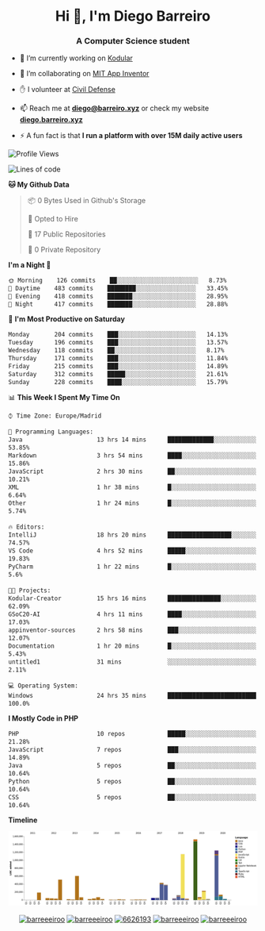 <h1 align="center">Hi 👋, I'm Diego Barreiro</h1>
<h3 align="center">A Computer Science student</h3>

- 🔭 I’m currently working on [Kodular](https://www.kodular.io)

- 👯 I’m collaborating on [MIT App Inventor](https://github.com/mit-cml/appinventor-sources)

- ✋ I volunteer at [Civil Defense](https://proteccioncivil.sdc.gal)

- 📫 Reach me at **diego@barreiro.xyz** or check my website **[diego.barreiro.xyz](https://diego.barreiro.xyz)**

- ⚡ A fun fact is that **I run a platform with over 15M daily active users**

<!--START_SECTION:waka-->
![Profile Views](http://img.shields.io/badge/Profile%20Views-65-blue)

![Lines of code](https://img.shields.io/badge/From%20Hello%20World%20I%27ve%20Written-21.7%20million%20lines%20of%20code-blue)

**🐱 My Github Data** 

> 📦 0 Bytes Used in Github's Storage 
 > 
> 💼 Opted to Hire
 > 
> 📜 17 Public Repositories
 > 
> 🔑 0 Private Repository 
 > 
**I'm a Night 🦉** 

```text
🌞 Morning    126 commits    ██░░░░░░░░░░░░░░░░░░░░░░░   8.73% 
🌆 Daytime    483 commits    ████████░░░░░░░░░░░░░░░░░   33.45% 
🌃 Evening    418 commits    ███████░░░░░░░░░░░░░░░░░░   28.95% 
🌙 Night      417 commits    ███████░░░░░░░░░░░░░░░░░░   28.88%

```
📅 **I'm Most Productive on Saturday** 

```text
Monday       204 commits    ███░░░░░░░░░░░░░░░░░░░░░░   14.13% 
Tuesday      196 commits    ███░░░░░░░░░░░░░░░░░░░░░░   13.57% 
Wednesday    118 commits    ██░░░░░░░░░░░░░░░░░░░░░░░   8.17% 
Thursday     171 commits    ███░░░░░░░░░░░░░░░░░░░░░░   11.84% 
Friday       215 commits    ███░░░░░░░░░░░░░░░░░░░░░░   14.89% 
Saturday     312 commits    █████░░░░░░░░░░░░░░░░░░░░   21.61% 
Sunday       228 commits    ████░░░░░░░░░░░░░░░░░░░░░   15.79%

```


📊 **This Week I Spent My Time On** 

```text
⌚︎ Time Zone: Europe/Madrid

💬 Programming Languages: 
Java                     13 hrs 14 mins      █████████████░░░░░░░░░░░░   53.85% 
Markdown                 3 hrs 54 mins       ████░░░░░░░░░░░░░░░░░░░░░   15.86% 
JavaScript               2 hrs 30 mins       ██░░░░░░░░░░░░░░░░░░░░░░░   10.21% 
XML                      1 hr 38 mins        █░░░░░░░░░░░░░░░░░░░░░░░░   6.64% 
Other                    1 hr 24 mins        █░░░░░░░░░░░░░░░░░░░░░░░░   5.74%

🔥 Editors: 
IntelliJ                 18 hrs 20 mins      ██████████████████░░░░░░░   74.57% 
VS Code                  4 hrs 52 mins       █████░░░░░░░░░░░░░░░░░░░░   19.83% 
PyCharm                  1 hr 22 mins        █░░░░░░░░░░░░░░░░░░░░░░░░   5.6%

🐱‍💻 Projects: 
Kodular-Creator          15 hrs 16 mins      ███████████████░░░░░░░░░░   62.09% 
GSoC20-AI                4 hrs 11 mins       ████░░░░░░░░░░░░░░░░░░░░░   17.03% 
appinventor-sources      2 hrs 58 mins       ███░░░░░░░░░░░░░░░░░░░░░░   12.07% 
Documentation            1 hr 20 mins        █░░░░░░░░░░░░░░░░░░░░░░░░   5.43% 
untitled1                31 mins             ░░░░░░░░░░░░░░░░░░░░░░░░░   2.11%

💻 Operating System: 
Windows                  24 hrs 35 mins      █████████████████████████   100.0%

```

**I Mostly Code in PHP** 

```text
PHP                      10 repos            █████░░░░░░░░░░░░░░░░░░░░   21.28% 
JavaScript               7 repos             ███░░░░░░░░░░░░░░░░░░░░░░   14.89% 
Java                     5 repos             ██░░░░░░░░░░░░░░░░░░░░░░░   10.64% 
Python                   5 repos             ██░░░░░░░░░░░░░░░░░░░░░░░   10.64% 
CSS                      5 repos             ██░░░░░░░░░░░░░░░░░░░░░░░   10.64%

```


**Timeline**

![Chart not found](https://github.com/barreeeiroo/barreeeiroo/blob/master/charts/bar_graph.png) 


<!--END_SECTION:waka-->

<p align="center">
<a href="https://twitter.com/barreeeiroo" target="blank"><img align="center" src="https://cdn.jsdelivr.net/npm/simple-icons@3.0.1/icons/twitter.svg" alt="barreeeiroo" height="20" width="20" /></a>
<a href="https://linkedin.com/in/barreeeiroo" target="blank"><img align="center" src="https://cdn.jsdelivr.net/npm/simple-icons@3.0.1/icons/linkedin.svg" alt="barreeeiroo" height="20" width="20" /></a>
<a href="https://stackoverflow.com/users/6626193" target="blank"><img align="center" src="https://cdn.jsdelivr.net/npm/simple-icons@3.0.1/icons/stackoverflow.svg" alt="6626193" height="20" width="20" /></a>
<a href="https://fb.com/barreeeiroo" target="blank"><img align="center" src="https://cdn.jsdelivr.net/npm/simple-icons@3.0.1/icons/facebook.svg" alt="barreeeiroo" height="20" width="20" /></a>
<a href="https://instagram.com/barreeeiroo" target="blank"><img align="center" src="https://cdn.jsdelivr.net/npm/simple-icons@3.0.1/icons/instagram.svg" alt="barreeeiroo" height="20" width="20" /></a>
</p>
